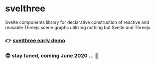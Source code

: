 # svelthree

Svelte components library for declarative construction of reactive and reusable Threejs scene graphs utilizing nothing but Svelte and Threejs.

### 👉 [svelthree early demo](https://cream.gmbh/svelthree/preview)

### 😎 stay tuned, coming June 2020 ... 🚀
